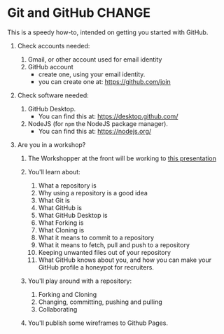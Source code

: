 # Git and GitHub CHANGE

This is a speedy how-to, intended on getting you started with GitHub. 

1. Check accounts needed:

   1. Gmail, or other account used for email identity
   2. GitHub account 
      * create one, using your email identity.
      * you can create one at: https://github.com/join

2. Check software needed:

   1. GitHub Desktop. 
      * You can find this at: https://desktop.github.com/
   2. NodeJS (for `npm`  the NodeJS package manager). 
      * You can find this at: https://nodejs.org/

3. Are you in a workshop?

   1. The Workshopper at the front will be working to [this presentation](./presentations/gita.pdf)

   2. You'll learn about:

      1. What a repository is
      2. Why using a repository is a good idea
      3. What Git is
      4. What GitHub is
      5. What GitHub Desktop is
      6. What Forking is
      7. What Cloning is
      8. What it means to commit to a repository
      9. What it means to fetch, pull and push to a repository
      10. Keeping unwanted files out of your repository
      11. What GitHub knows about you, and how you can make your GitHub profile a honeypot for recruiters. 

   3. You'll play around with a repository:

      1. Forking and Cloning
      2. Changing, committing, pushing and pulling
      3. Collaborating

   4. You'll publish some wireframes to Github Pages.
